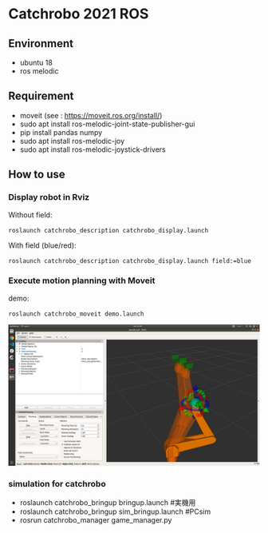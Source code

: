 # Catchrobo 2021 ROS

## Environment
- ubuntu 18
- ros melodic

## Requirement
- moveit (see : https://moveit.ros.org/install/)
- sudo apt install ros-melodic-joint-state-publisher-gui 
- pip install pandas numpy
- sudo apt install ros-melodic-joy
- sudo apt install ros-melodic-joystick-drivers 


## How to use
### Display robot in Rviz
Without field:
```
roslaunch catchrobo_description catchrobo_display.launch 
```
With field (blue/red):
```
roslaunch catchrobo_description catchrobo_display.launch field:=blue
```
### Execute motion planning with Moveit
demo:
```
roslaunch catchrobo_moveit demo.launch 
```
![demo](moveit_demo.png)

### simulation for catchrobo
- roslaunch catchrobo_bringup bringup.launch #実機用
- roslaunch catchrobo_bringup sim_bringup.launch #PCsim
- rosrun catchrobo_manager game_manager.py




<!-- 
## IKFast  
- download following by http://docs.ros.org/en/melodic/api/moveit_tutorials/html/doc/ikfast/ikfast_tutorial.html  (export MYROBOT_NAME=" catchrobo_description/robots/catchrobo")  
- display collada file:
```
$ openrave-robot.py catchrobo_description/robots/catchrobo.dae --info links

name              index parents          
-----------------------------------------
world             0                      
base/base_link    1     world            
base/link_tip     2     base/base_link   
arm/link0         3     base/link_tip    
arm/link1         4     arm/link0        
arm/link2         5     arm/link1        
arm/link3         6     arm/link2        
arm/link4         7     arm/link3        
arm/link5         8     arm/link4        
arm/link_tip      9     arm/link5        
gripper/base_link 10    arm/link_tip     
gripper/finger1   11    gripper/base_link
gripper/finger2   12    gripper/base_link
gripper/link_tip  13    gripper/base_link
-----------------------------------------
name              index parents          

```
- generate IK solver
```
python `openrave-config --python-dir`/openravepy/_openravepy_/ikfast.py --robot=catchrobo_description/robots/catchrobo.dae --iktype=transform6d --baselink="2" --eelink="8" --savefile="`pwd`/catchrobo_IKFast/ikfast61_arm0.cpp"
``` -->
